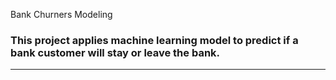 Bank Churners Modeling
### This project applies machine learning model to predict if a bank customer will stay or leave the bank. 
-----------------------------------------------------------------------------------------------------
